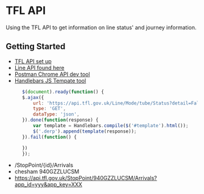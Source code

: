 # TFL API

Using the TFL API to get information on line status' and journey information.

## Getting Started
* [TFL API set up](https://api-portal.tfl.gov.uk/login)
* [Line API found here](https://api.tfl.gov.uk/#Line)
* [Postman Chrome API dev tool](https://www.getpostman.com/)
* [Handlebars JS Tempate tool](http://handlebarsjs.com/)

```javascript
      $(document).ready(function() {
      $.ajax({
          url: 'https://api.tfl.gov.uk/Line/Mode/tube/Status?detail=False&app_id=&app_key=',
          type: 'GET',
          dataType: 'json',
      }).done(function(response) {
          var template = Handlebars.compile($('#template').html());
          $('.derp').append(template(response));
      }).fail(function() {

      })
      });
```

* /StopPoint/{id}/Arrivals
* chesham 940GZZLUCSM
* https://api.tfl.gov.uk/StopPoint/940GZZLUCSM/Arrivals?app_id=yyy&app_key=XXX
